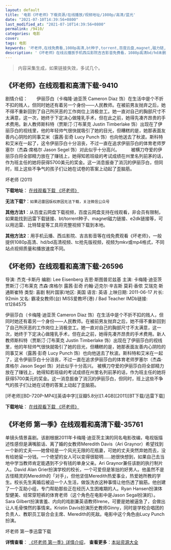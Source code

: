```yaml
---
layout: default
title: '电影《坏老师》下载资源/在线播放/视频地址/1080p/高清/蓝光'
date: "2021-07-10T14:39:56+0800"
last_modified_at: "2021-07-10T14:39:56+0800"
permalink: /9410/
categories: 电影
cover:
tags: 电影
keywords: '坏老师,在线免费看,1080p高清,bt种子,torrent,百度云盘,magnet,磁力链,迅雷下载资源'
description: '《坏老师》在线云播放手机西瓜影院吉吉影音免费看，1080p高清bd/hd未删减完整版和tc抢先枪版，mkv/mp4格式，附带bt/torrent种子、magnet/磁力链、百度云盘、网盘资源迅雷下载链接'
---
```


>内容采集生成，如果链接失效，多试几个。


## 《坏老师》在线观看和高清下载-9410

剧情介绍：　　伊丽莎白（卡梅隆·迪亚茨 Cameron Diaz 饰）在生活中是个不折不扣的贱人，但同时她还有着另一个身份——人民教师。在被前男友抛弃之后，她不得不重新回到了自己所厌恶的工作岗位上消极怠工。她一直对自己的胸部尺寸不太满意，这一次，她终于下定决心做隆乳手术，但在此之前，她得先凑齐昂贵的手术费用。新人教师斯科特（贾斯汀·汀布莱克 Justin Timberlake 饰）出现在了伊丽莎白的视线里，他的年轻帅气很快就吸引了她的目光，但糟糕的是，她那表面友善内心阴险的同事艾米（露茜·彭奇 Lucy Punch 饰）也向他送去了秋波。斯科特和艾米在一起了，这令伊丽莎白十分沮丧，不过一直在追求伊丽莎白的体育老师罗塞尔（杰森·席格尔 Jason Segel 饰）对此似乎十分高兴。  　　被横刀夺爱的伊丽莎白将全部精力放在了赚钱上，她得知若班级的考试成绩在州里名列前茅的话，作为班主任的她将获得5700美元的奖金。这一消息振奋了消沉的伊丽莎白，但同时，班上这些不争气的孩子们让她在试卷的答案上动起了歪脑筋。


坏老师 (2011)

**下载地址**： [在线观看下载 《坏老师》](https://www.btbtdy.me/btdy/dy9502.html) 


**无法下载?**：`如果迅雷因版权原因无法下载，关注微信公众号 `

**其他方法1**：从百度云网盘下载视频，百度云网盘支持在线观看，非会员有限制，如果能找到迅雷下载链接、bt/torrent种子、magnet磁力链接、e2dk链接等，可以用迅雷、比特彗星等工具将完整视频下载到本地。

**其他方法2**：用手机云播、西瓜影院、吉吉影音等在线免费观看《坏老师》，一般提供1080p高清、hd/bd高清视频、tc抢先版视频，视频为mkv或mp4格式，不同站点视频质量和播放速度不同。


## 《坏老师》在线观看和高清下载-26596

导演: 杰克·卡斯丹 编剧: Lee Eisenberg 吉恩·斯图普尼兹基 主演: 卡梅隆·迪亚茨 贾斯汀·汀布莱克 杰森·席格尔 露茜·彭奇 约翰·迈克尔·辛吉斯 莫莉·香侬 艾瑞克·斯通斯崔特 类型: 喜剧 制片国家/地区: 美国 语言: 英语 上映日期: 2011-06-17 片长: 92min 又名: 霸凌女教师(台) MISS爱教坏(港) / Bad Teacher IMDb链接: tt1284575

伊丽莎白（卡梅隆·迪亚茨 Cameron Diaz 饰）在生活中是个不折不扣的贱人，但同时她还有着另一个身份——人民教师。在被前男友抛弃之后，她不得不重新回到了自己所厌恶的工作岗位上消极怠工。她一直对自己的胸部尺寸不太满意，这一次，她终于下定决心做隆乳手术，但在此之前，她得先凑齐昂贵的手术费用。新人教师斯科特（贾斯汀·汀布莱克 Justin Timberlake 饰）出现在了伊丽莎白的视线里，他的年轻帅气很快就吸引了她的目光，但糟糕的是，她那表面友善内心阴险的同事艾米（露茜·彭奇 Lucy Punch 饰）也向他送去了秋波。斯科特和艾米在一起了，这令伊丽莎白十分沮丧，不过一直在追求伊丽莎白的体育老师罗塞尔（杰森·席格尔 Jason Segel 饰）对此似乎十分高兴。 被横刀夺爱的伊丽莎白将全部精力放在了赚钱上，她得知若班级的考试成绩在州里名列前茅的话，作为班主任的她将获得5700美元的奖金。这一消息振奋了消沉的伊丽莎白，但同时，班上这些不争气的孩子们让她在试卷的答案上动起了歪脑筋。


[坏老师][BD-720P-MP4][英语中字][豆瓣5.8分][1.4GB][2011][BT下载/迅雷下载]

**下载地址**： [在线观看下载 《坏老师》](https://www.btdx8.com/torrent/bad_teacher_2011.html) 


## 《坏老师 第一季》在线观看和高清下载-35761

单镜头情景喜剧。该剧根据2011年卡梅隆·迪亚茨主演的同名电影改编，电视版描述性感但是满嘴脏话、离了婚的女教师Meredith Davis（Ari Graynor）希望找到一个新的丈夫&mdash;—她曾经是一个风光无限的花瓶妻，可她的丈夫突然弃她而去，没有给她留一分钱。一个绝望的女人可以变得很聪明&hellip;…她很快想到，如果自己去当地中学当教师肯定能遇到不少有钱的单身父亲。Ari Graynor兼任该剧的执行制片人。David Alan Grier扮演学校的校长，一个可爱但是笨拙的好男人。他虽然不是古怪精灵的Meredith的「对手」，但他坚信Meredith热爱事业，热爱她所教的学生。校长先生离婚后被迫一个人生活，做饭洗衣这种事情让他伤透了脑筋。他创建了一个互助小组，专门帮助那些正在经历人生困难期的人。Ryan Hansen扮演体型健美、经常穿短裤的体育老师（这个角色在电影中是Jason Segal扮演的）。Sara Gilbert扮演害羞、内向的戏剧兼英语教师Irene，可要是她被逼急了，会做出让人毛骨悚然的事情来。Kristin Davis扮演历史教师Ginny，同时是学校合唱团的负责人、教职员工联合会主席、Meredith的死敌。电影中这个角色由Lucy Punch扮演。


坏老师 第一季迅雷下载

**详情查看**： [《坏老师 第一季》详情介绍](/movie/35761/)， **查看更多**：[本站资源大全](/movie/t/all/)

